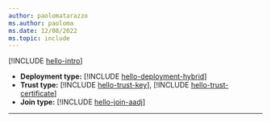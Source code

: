 ```yaml
---
author: paolomatarazzo
ms.author: paoloma
ms.date: 12/08/2022
ms.topic: include
---
```


[!INCLUDE [hello-intro](hello-intro.md)]
- **Deployment type:** [!INCLUDE [hello-deployment-hybrid](hello-deployment-hybrid.md)]
- **Trust type:** [!INCLUDE [hello-trust-key](hello-trust-key.md)], [!INCLUDE [hello-trust-certificate](hello-trust-certificate.md)]
- **Join type:** [!INCLUDE [hello-join-aadj](hello-join-aad.md)]
---
